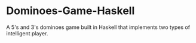 # Dominoes-Game-Haskell
A 5's and 3's dominoes game built in Haskell that implements two types of intelligent player.
